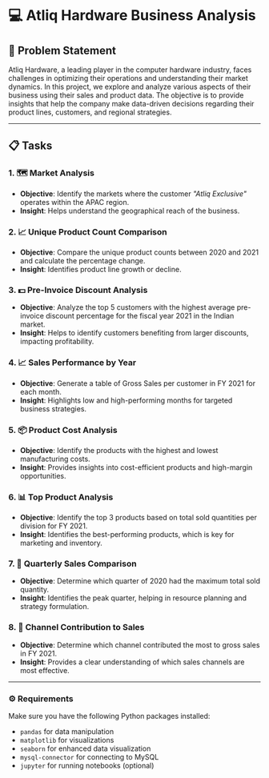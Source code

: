 # :computer: Atliq Hardware Business Analysis

## :memo: Problem Statement

Atliq Hardware, a leading player in the computer hardware industry, faces challenges in optimizing their operations and understanding their market dynamics. In this project, we explore and analyze various aspects of their business using their sales and product data. The objective is to provide insights that help the company make data-driven decisions regarding their product lines, customers, and regional strategies.

---

## :clipboard: Tasks

### 1. :world_map: **Market Analysis**
- **Objective**: Identify the markets where the customer *"Atliq Exclusive"* operates within the APAC region.
- **Insight**: Helps understand the geographical reach of the business.

### 2. :chart_with_upwards_trend: **Unique Product Count Comparison**
- **Objective**: Compare the unique product counts between 2020 and 2021 and calculate the percentage change.
- **Insight**: Identifies product line growth or decline.

### 3. :dollar: **Pre-Invoice Discount Analysis**
- **Objective**: Analyze the top 5 customers with the highest average pre-invoice discount percentage for the fiscal year 2021 in the Indian market.
- **Insight**: Helps to identify customers benefiting from larger discounts, impacting profitability.

### 4. :chart_with_upwards_trend: **Sales Performance by Year**
- **Objective**: Generate a table of Gross Sales per customer in FY 2021 for each month.
- **Insight**: Highlights low and high-performing months for targeted business strategies.

### 5. :package: **Product Cost Analysis**
- **Objective**: Identify the products with the highest and lowest manufacturing costs.
- **Insight**: Provides insights into cost-efficient products and high-margin opportunities.

### 6. :bar_chart: **Top Product Analysis**
- **Objective**: Identify the top 3 products based on total sold quantities per division for FY 2021.
- **Insight**: Identifies the best-performing products, which is key for marketing and inventory.

### 7. :calendar: **Quarterly Sales Comparison**
- **Objective**: Determine which quarter of 2020 had the maximum total sold quantity.
- **Insight**: Identifies the peak quarter, helping in resource planning and strategy formulation.

### 8. :pushpin: **Channel Contribution to Sales**
- **Objective**: Determine which channel contributed the most to gross sales in FY 2021.
- **Insight**: Provides a clear understanding of which sales channels are most effective.

---

### :gear: Requirements

Make sure you have the following Python packages installed:

- `pandas` for data manipulation
- `matplotlib` for visualizations
- `seaborn` for enhanced data visualization
- `mysql-connector` for connecting to MySQL
- `jupyter` for running notebooks (optional)


